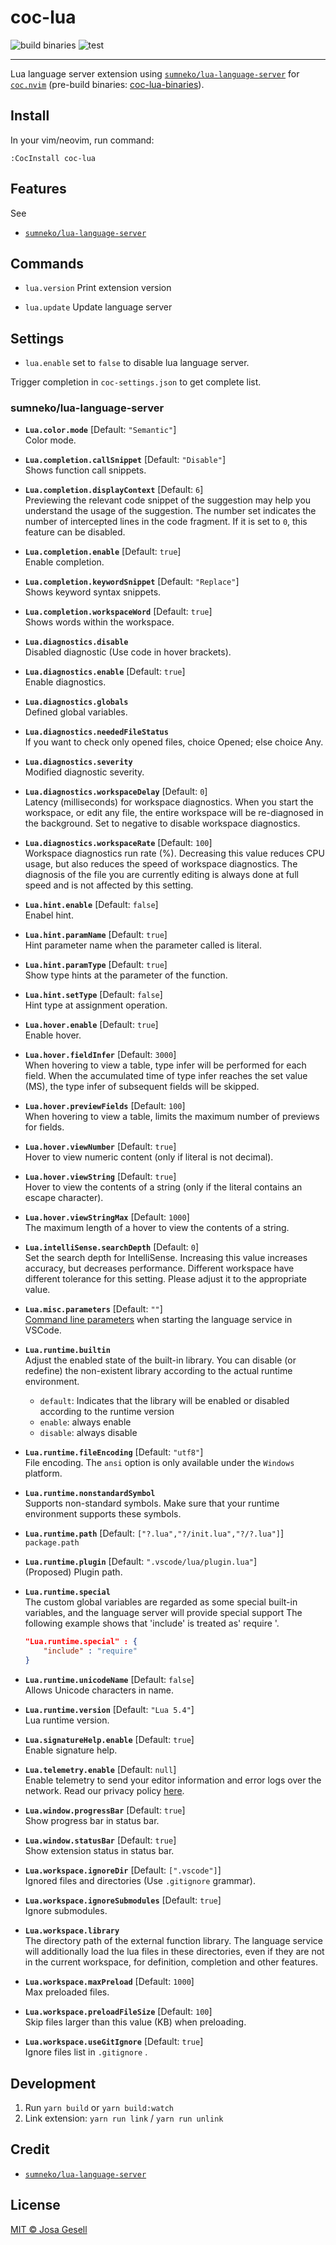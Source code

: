 # coc-lua

![build binaries](https://github.com/josa42/coc-lua-binaries/workflows/build/badge.svg)
![test](https://github.com/josa42/coc-lua/workflows/Main/badge.svg)

--------------------------------------------------------------------------------

Lua language server extension using [`sumneko/lua-language-server`](https://github.com/sumneko/lua-language-server)
for [`coc.nvim`](https://github.com/neoclide/coc.nvim)
(pre-build binaries: [coc-lua-binaries](https://github.com/josa42/coc-lua-binaries/releases/tag/latest)).

## Install

In your vim/neovim, run command:

```
:CocInstall coc-lua
```

## Features

See
- [`sumneko/lua-language-server`](https://github.com/sumneko/lua-language-server)

## Commands

- `lua.version`
  Print extension version

- `lua.update`
  Update language server

## Settings

- `lua.enable` set to `false` to disable lua language server.

Trigger completion in `coc-settings.json` to get complete list.

### sumneko/lua-language-server

- **`Lua.color.mode`** [Default: `"Semantic"`]  
  Color mode.

- **`Lua.completion.callSnippet`** [Default: `"Disable"`]  
  Shows function call snippets.

- **`Lua.completion.displayContext`** [Default: `6`]  
  Previewing the relevant code snippet of the suggestion may help you understand the usage of the suggestion. The number set indicates the number of intercepted lines in the code fragment. If it is set to `0`, this feature can be disabled.

- **`Lua.completion.enable`** [Default: `true`]  
  Enable completion.

- **`Lua.completion.keywordSnippet`** [Default: `"Replace"`]  
  Shows keyword syntax snippets.

- **`Lua.completion.workspaceWord`** [Default: `true`]  
  Shows words within the workspace.

- **`Lua.diagnostics.disable`**  
  Disabled diagnostic (Use code in hover brackets).

- **`Lua.diagnostics.enable`** [Default: `true`]  
  Enable diagnostics.

- **`Lua.diagnostics.globals`**  
  Defined global variables.

- **`Lua.diagnostics.neededFileStatus`**  
  If you want to check only opened files, choice Opened; else choice Any.

- **`Lua.diagnostics.severity`**  
  Modified diagnostic severity.

- **`Lua.diagnostics.workspaceDelay`** [Default: `0`]  
  Latency (milliseconds) for workspace diagnostics. When you start the workspace, or edit any file, the entire workspace will be re-diagnosed in the background. Set to negative to disable workspace diagnostics.

- **`Lua.diagnostics.workspaceRate`** [Default: `100`]  
  Workspace diagnostics run rate (%). Decreasing this value reduces CPU usage, but also reduces the speed of workspace diagnostics. The diagnosis of the file you are currently editing is always done at full speed and is not affected by this setting.

- **`Lua.hint.enable`** [Default: `false`]  
  Enabel hint.

- **`Lua.hint.paramName`** [Default: `true`]  
  Hint parameter name when the parameter called is literal.

- **`Lua.hint.paramType`** [Default: `true`]  
  Show type hints at the parameter of the function.

- **`Lua.hint.setType`** [Default: `false`]  
  Hint type at assignment operation.

- **`Lua.hover.enable`** [Default: `true`]  
  Enable hover.

- **`Lua.hover.fieldInfer`** [Default: `3000`]  
  When hovering to view a table, type infer will be performed for each field. When the accumulated time of type infer reaches the set value (MS), the type infer of subsequent fields will be skipped.

- **`Lua.hover.previewFields`** [Default: `100`]  
  When hovering to view a table, limits the maximum number of previews for fields.

- **`Lua.hover.viewNumber`** [Default: `true`]  
  Hover to view numeric content (only if literal is not decimal).

- **`Lua.hover.viewString`** [Default: `true`]  
  Hover to view the contents of a string (only if the literal contains an escape character).

- **`Lua.hover.viewStringMax`** [Default: `1000`]  
  The maximum length of a hover to view the contents of a string.

- **`Lua.intelliSense.searchDepth`** [Default: `0`]  
  Set the search depth for IntelliSense. Increasing this value increases accuracy, but decreases performance. Different workspace have different tolerance for this setting. Please adjust it to the appropriate value.

- **`Lua.misc.parameters`** [Default: `""`]  
  [Command line parameters](https://github.com/sumneko/lua-telemetry-server/tree/master/method) when starting the language service in VSCode.

- **`Lua.runtime.builtin`**  
  Adjust the enabled state of the built-in library. You can disable (or redefine) the non-existent library according to the actual runtime environment.
  
  * `default`: Indicates that the library will be enabled or disabled according to the runtime version
  * `enable`: always enable
  * `disable`: always disable

- **`Lua.runtime.fileEncoding`** [Default: `"utf8"`]  
  File encoding. The `ansi` option is only available under the `Windows` platform.

- **`Lua.runtime.nonstandardSymbol`**  
  Supports non-standard symbols. Make sure that your runtime environment supports these symbols.

- **`Lua.runtime.path`** [Default: `["?.lua","?/init.lua","?/?.lua"]`]  
  `package.path`

- **`Lua.runtime.plugin`** [Default: `".vscode/lua/plugin.lua"`]  
  (Proposed) Plugin path.

- **`Lua.runtime.special`**  
  The custom global variables are regarded as some special built-in variables, and the language server will provide special support
  The following example shows that 'include' is treated as' require '.
  ```json
  "Lua.runtime.special" : {
      "include" : "require"
  }
  ```

- **`Lua.runtime.unicodeName`** [Default: `false`]  
  Allows Unicode characters in name.

- **`Lua.runtime.version`** [Default: `"Lua 5.4"`]  
  Lua runtime version.

- **`Lua.signatureHelp.enable`** [Default: `true`]  
  Enable signature help.

- **`Lua.telemetry.enable`** [Default: `null`]  
  Enable telemetry to send your editor information and error logs over the network. Read our privacy policy [here](https://github.com/sumneko/lua-language-server/wiki/Privacy-Policy).

- **`Lua.window.progressBar`** [Default: `true`]  
  Show progress bar in status bar.

- **`Lua.window.statusBar`** [Default: `true`]  
  Show extension status in status bar.

- **`Lua.workspace.ignoreDir`** [Default: `[".vscode"]`]  
  Ignored files and directories (Use `.gitignore` grammar).

- **`Lua.workspace.ignoreSubmodules`** [Default: `true`]  
  Ignore submodules.

- **`Lua.workspace.library`**  
  The directory path of the external function library.
  The language service will additionally load the lua files in these directories, even if they are not in the current workspace, for definition, completion and other features.

- **`Lua.workspace.maxPreload`** [Default: `1000`]  
  Max preloaded files.

- **`Lua.workspace.preloadFileSize`** [Default: `100`]  
  Skip files larger than this value (KB) when preloading.

- **`Lua.workspace.useGitIgnore`** [Default: `true`]  
  Ignore files list in `.gitignore` .

## Development

1. Run `yarn build` or `yarn build:watch`
2. Link extension: `yarn run link` / `yarn run unlink`

## Credit

- [`sumneko/lua-language-server`](https://github.com/sumneko/lua-language-server#credit)

## License

[MIT © Josa Gesell](LICENSE)
